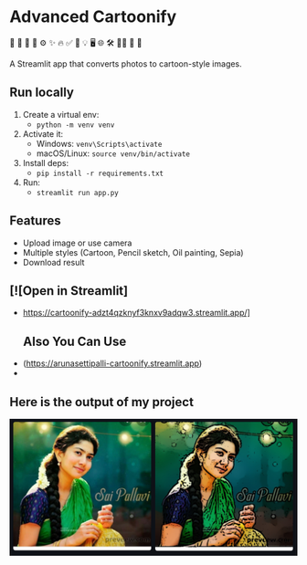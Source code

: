 # Advanced Cartoonify
🚀 🎨 📸 💾 ⚙️ ✨ 🔥 ✅ 📁 💡 🖥️ 🌐 🛠️ 🧑‍💻 🎉 🔗

A Streamlit app that converts photos to cartoon-style images.

## Run locally
1. Create a virtual env:
   - `python -m venv venv`
2. Activate it:
   - Windows: `venv\Scripts\activate`
   - macOS/Linux: `source venv/bin/activate`
3. Install deps:
   - `pip install -r requirements.txt`
4. Run:
   - `streamlit run app.py`

## Features
- Upload image or use camera
- Multiple styles (Cartoon, Pencil sketch, Oil painting, Sepia)
- Download result

 ## [![Open in Streamlit]
- https://cartoonify-adzt4qzknyf3knxv9adqw3.streamlit.app/]
  ## Also You Can Use
- (https://arunasettipalli-cartoonify.streamlit.app)
- 
## Here is the output of my project
![Project Screenshot](data/cartoon/Screenshot%202025-08-09%20123928.png)

